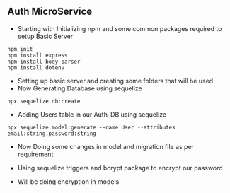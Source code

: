 ## Auth MicroService 

- Starting with Initializing npm and some common packages required to setup Basic Server
```
npm init 
npm install express
npm install body-parser
npm install dotenv
```
- Setting up basic server and creating some folders that will be used 
- Now Generating Database using sequelize 
```
npx sequelize db:create
```
- Adding Users table in our Auth_DB using sequelize 
```
npx sequelize model:generate --name User --attributes email:string,password:string
```
- Now Doing some changes in model and migration file as per requirement 


- Using sequelize triggers and bcrypt package to encrypt our password 
- Will be doing encryption in models